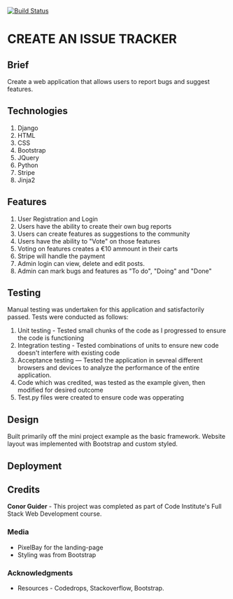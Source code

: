 [![Build Status](https://travis-ci.org/coderguider/Final-Project-Submission-Code-Institute.svg?branch=master)](https://travis-ci.org/coderguider/Final-Project-Submission-Code-Institute)

# CREATE AN ISSUE TRACKER

## Brief

Create a web application that allows users to report bugs and suggest features.

## Technologies

1. Django
2. HTML
3. CSS
4. Bootstrap
5. JQuery
6. Python
7. Stripe
8. Jinja2

## Features

1. User Registration and Login
2. Users have the ability to create their own bug reports
3. Users can create features as suggestions to the community
4. Users have the ability to "Vote" on those features
5. Voting on features creates a €10 ammount in their carts
6. Stripe will handle the payment
7. Admin login can view, delete and edit posts.
8. Admin can mark bugs and features as "To do", "Doing" and "Done"


## Testing
Manual testing was undertaken for this application and satisfactorily passed. Tests were conducted as follows: 
1. Unit testing - Tested small chunks of the code as I progressed to ensure the code is functioning
2. Integration testing - Tested combinations of units to ensure new code doesn't interfere with existing code
3. Acceptance testing — Tested the application in sevreal different browsers and devices to analyze the performance of the entire application.
4. Code which was credited, was tested as the example given, then modified for desired outcome
5. Test.py files were created to ensure code was opperating


## Design
Built primarily off the mini project example as the basic framework. Website layout was implemented with Bootstrap and custom styled.

## Deployment


## Credits

**Conor Guider** - This project was completed as part of Code Institute's Full Stack Web Development course.

### Media
* PixelBay for the landing-page
* Styling was from Bootstrap

### Acknowledgments
* Resources - Codedrops, Stackoverflow, Bootstrap.
